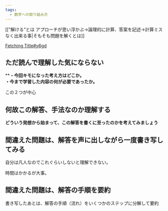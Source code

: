 ```yaml
---
tags:
  - 数学への取り組み方
---
```

[["解ける"とは アプローチが思い浮かぶ→論理的に計算、答案を記述->計算ミスなく出来る事|そもそも問題を解くとは]]

[Fetching Title#y6gd](https://daigaku-juken-hacker.net/study-method/math/math-method-books-howto)
## ただ読んで理解した気にならない

****・今回キモになった考え方はどこか。**  
**・今まで学習した内容の何が必要であったか。**

この２つが中心

## 何故この解答、手法なのか理解する

**どういう発想から始まって、この解答を書くに至ったのかを考えてみましょう**

## 間違えた問題は、解答を声に出しながら一度書き写してみる

自分は凡人なのでこれぐらいしないと理解できない。

時間はかかるが大事。

## 間違えた問題は、解答の手順を要約
書き写したあとは、解答の手順（流れ）をいくつかのステップに分解して要約 


